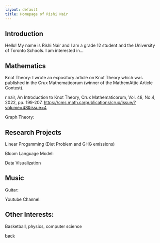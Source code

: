 ```yaml
---
layout: default
title: Homepage of Rishi Nair
---
```


## Introduction

Hello! My name is Rishi Nair and I am a grade 12 student and the University of Toronto Schools. I am interested in...

## Mathematics

Knot Theory: I wrote an expository article on Knot Theory which was published in the Crux Mathematicorum (winner of the MathemAttic Article Contest).

r.nair, An Introduction to Knot Theory, Crux Mathematicorum, Vol. 48, No.4, 2022, pp. 199-207. https://cms.math.ca/publications/crux/issue/?volume=48&issue=4

Graph Theory:

## Research Projects

Linear Progamming (Diet Problem and GHG emissions)

Bloom Language Model:

Data Visualization

## Music

Guitar:

Youtube Channel:

## Other Interests:

Basketball, physics, computer science

[back](./)
